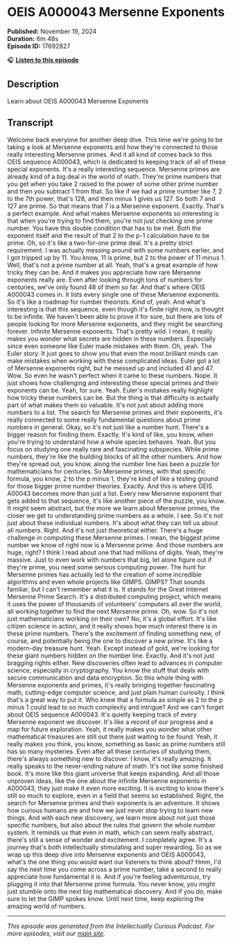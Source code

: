 # OEIS A000043 Mersenne Exponents

**Published:** November 19, 2024  
**Duration:** 6m 48s  
**Episode ID:** 17692827

🎧 **[Listen to this episode](https://intellectuallycurious.buzzsprout.com/2529712/episodes/17692827-oeis-a000043-mersenne-exponents)**

## Description

Learn about OEIS A000043 Mersenne Exponents

## Transcript

Welcome back everyone for another deep dive. This time we're going to be taking a look at Mersenne exponents and how they're connected to those really interesting Mersenne primes. And it all kind of comes back to this OEIS sequence A000043, which is dedicated to keeping track of all of these special exponents. It's a really interesting sequence. Mersenne primes are already kind of a big deal in the world of math. They're prime numbers that you get when you take 2 raised to the power of some other prime number and then you subtract 1 from that. So like if we had a prime number like 7, 2 to the 7th power, that's 128, and then minus 1 gives us 127. So both 7 and 127 are prime. So that means that 7 is a Mersenne exponent. Exactly. That's a perfect example. And what makes Mersenne exponents so interesting is that when you're trying to find them, you're not just checking one prime number. You have this double condition that has to be met. Both the exponent itself and the result of that 2 to the p-1 calculation have to be prime. Oh, so it's like a two-for-one prime deal. It's a pretty strict requirement. I was actually messing around with some numbers earlier, and I got tripped up by 11. You know, 11 is prime, but 2 to the power of 11 minus 1. Well, that's not a prime number at all. Yeah, that's a great example of how tricky they can be. And it makes you appreciate how rare Mersenne exponents really are. Even after looking through tons of numbers for centuries, we've only found 48 of them so far. And that's where OEIS A000043 comes in. It lists every single one of these Mersenne exponents. So it's like a roadmap for number theorists. Kind of, yeah. And what's interesting is that this sequence, even though it's finite right now, is thought to be infinite. We haven't been able to prove it for sure, but there are lots of people looking for more Mersenne exponents, and they might be searching forever. Infinite Mersenne exponents. That's pretty wild. I mean, it really makes you wonder what secrets are hidden in these numbers. Especially since even someone like Euler made mistakes with them. Oh, yeah. The Euler story. It just goes to show you that even the most brilliant minds can make mistakes when working with these complicated ideas. Euler got a lot of Mersenne exponents right, but he messed up and included 41 and 47. Wow. So even he wasn't perfect when it came to these numbers. Nope. It just shows how challenging and interesting these special primes and their exponents can be. Yeah, for sure. Yeah. Euler's mistakes really highlight how tricky these numbers can be. But the thing is that difficulty is actually part of what makes them so valuable. It's not just about adding more numbers to a list. The search for Mersenne primes and their exponents, it's really connected to some really fundamental questions about prime numbers in general. Okay, so it's not just like a number hunt. There's a bigger reason for finding them. Exactly. It's kind of like, you know, when you're trying to understand how a whole species behaves. Yeah. But you focus on studying one really rare and fascinating subspecies. While prime numbers, they're like the building blocks of all the other numbers. And how they're spread out, you know, along the number line has been a puzzle for mathematicians for centuries. So Mersenne primes, with that specific formula, you know, 2 to the p minus 1, they're kind of like a testing ground for those bigger prime number theories. Exactly. And this is where OEIS A00043 becomes more than just a list. Every new Mersenne exponent that gets added to that sequence, it's like another piece of the puzzle, you know. It might seem abstract, but the more we learn about Mersenne primes, the closer we get to understanding prime numbers as a whole. I see. So it's not just about these individual numbers. It's about what they can tell us about all numbers. Right. And it's not just theoretical either. There's a huge challenge in computing these Mersenne primes. I mean, the biggest prime number we know of right now is a Mersenne prime. And those numbers are huge, right? I think I read about one that had millions of digits. Yeah, they're massive. Just to even work with numbers that big, let alone figure out if they're prime, you need some serious computing power. The hunt for Mersenne primes has actually led to the creation of some incredible algorithms and even whole projects like GIMPS. GIMPS? That sounds familiar, but I can't remember what it is. It stands for the Great Internet Mersenne Prime Search. It's a distributed computing project, which means it uses the power of thousands of volunteers' computers all over the world, all working together to find the next Mersenne prime. Oh, wow. So it's not just mathematicians working on their own? No, it's a global effort. It's like citizen science in action, and it really shows how much interest there is in these prime numbers. There's the excitement of finding something new, of course, and potentially being the one to discover a new prime. It's like a modern-day treasure hunt. Yeah. Except instead of gold, we're looking for these giant numbers hidden on the number line. Exactly. And it's not just bragging rights either. New discoveries often lead to advances in computer science, especially in cryptography. You know the stuff that deals with secure communication and data encryption. So this whole thing with Mersenne exponents and primes, it's really bringing together fascinating math, cutting-edge computer science, and just plain human curiosity. I think that's a great way to put it. Who knew that a formula as simple as 2 to the p minus 1 could lead to so much complexity and intrigue? And we can't forget about OEIS sequence A000043. It's quietly keeping track of every Mersenne exponent we discover. It's like a record of our progress and a map for future exploration. Yeah, it really makes you wonder what other mathematical treasures are still out there just waiting to be found. Yeah, it really makes you think, you know, something as basic as prime numbers still has so many mysteries. Even after all these centuries of studying them, there's always something new to discover. I know, it's really amazing. It really speaks to the never-ending nature of math. It's not like some finished book. It's more like this giant universe that keeps expanding. And all those unproven ideas, like the one about the infinite Mersenne exponents in A000043, they just make it even more exciting. It is exciting to know there's still so much to explore, even in a field that seems so established. Right, the search for Mersenne primes and their exponents is an adventure. It shows how curious humans are and how we just never stop trying to learn new things. And with each new discovery, we learn more about not just those specific numbers, but also about the rules that govern the whole number system. It reminds us that even in math, which can seem really abstract, there's still a sense of wonder and excitement. I completely agree. It's a journey that's both intellectually stimulating and super rewarding. So as we wrap up this deep dive into Mersenne exponents and OEIS A000043, what's the one thing you would want our listeners to think about? Hmm, I'd say the next time you come across a prime number, take a second to really appreciate how fundamental it is. And if you're feeling adventurous, try plugging it into that Mersenne prime formula. You never know, you might just stumble onto the next big mathematical discovery. And if you do, make sure to let the GIMP spokes know. Until next time, keep exploring the amazing world of numbers.

---
*This episode was generated from the Intellectually Curious Podcast. For more episodes, visit our [main site](https://intellectuallycurious.buzzsprout.com).*
